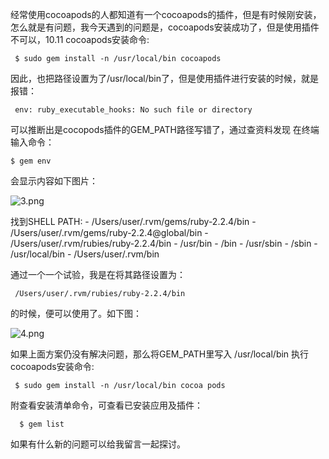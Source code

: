经常使用cocoapods的人都知道有一个cocoapods的插件，但是有时候刚安装，怎么就是有问题，我今天遇到的问题是，cocoapods安装成功了，但是使用插件不可以，10.11 cocoapods安装命令:

     $ sudo gem install -n /usr/local/bin cocoapods
     
因此，也把路径设置为了/usr/local/bin了，但是使用插件进行安装的时候，就是报错：
     
     env: ruby_executable_hooks: No such file or directory
      
可以推断出是cocopods插件的GEM_PATH路径写错了，通过查资料发现
在终端输入命令：
    
    $ gem env

会显示内容如下图片：

![3.png](http://upload-images.jianshu.io/upload_images/1613923-7a9d47bc7355a9f4.png?imageMogr2/auto-orient/strip%7CimageView2/2/w/1240)





找到SHELL PATH:
     - /Users/user/.rvm/gems/ruby-2.2.4/bin
     - /Users/user/.rvm/gems/ruby-2.2.4@global/bin
     - /Users/user/.rvm/rubies/ruby-2.2.4/bin
     - /usr/bin
     - /bin
     - /usr/sbin
     - /sbin
     - /usr/local/bin
     - /Users/user/.rvm/bin

通过一个一个试验，我是在将其路径设置为：

     /Users/user/.rvm/rubies/ruby-2.2.4/bin
     
的时候，便可以使用了。如下图：

![4.png](http://upload-images.jianshu.io/upload_images/1613923-18593089e224aed3.png?imageMogr2/auto-orient/strip%7CimageView2/2/w/1240)


如果上面方案仍没有解决问题，那么将GEM_PATH里写入 /usr/local/bin 执行cocoapods安装命令: 

     $ sudo gem install -n /usr/local/bin cocoa pods
     
附查看安装清单命令，可查看已安装应用及插件：

      $ gem list


如果有什么新的问题可以给我留言一起探讨。




